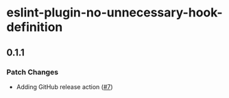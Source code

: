 # eslint-plugin-no-unnecessary-hook-definition

## 0.1.1

### Patch Changes

- Adding GitHub release action ([#7](https://github.com/FormidableLabs/eslint-plugin-no-unnecessary-hook-definition/pull/7))
